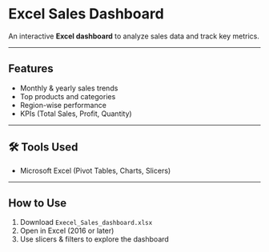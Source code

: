 #  Excel Sales Dashboard

An interactive **Excel dashboard** to analyze sales data and track key metrics.

---

##  Features
- Monthly & yearly sales trends  
- Top products and categories  
- Region-wise performance  
- KPIs (Total Sales, Profit, Quantity)  

---

## 🛠️ Tools Used
- Microsoft Excel (Pivot Tables, Charts, Slicers)

---

##  How to Use
1. Download `Execel_Sales_dashboard.xlsx`
2. Open in Excel (2016 or later)
3. Use slicers & filters to explore the dashboard
